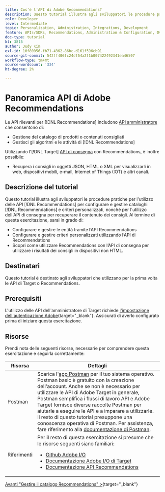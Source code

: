 ```yaml
---
title: Cos’è l’API di Adobe Recommendations?
description: Questo tutorial illustra agli sviluppatori le procedure pratiche per l’utilizzo delle API Recommendations di Adobe Target per configurare e gestire cataloghi Recommendations e criteri personalizzati, nonché per l’utilizzo dell’API di consegna per recuperare i contenuti dei consigli.
role: Developer
level: Intermediate
topic: Personalization, Administration, Integrations, Development
feature: APIs/SDKs, Recommendations, Administration & Configuration, Overview
doc-type: tutorial
kt: 3815
author: Judy Kim
exl-id: 10f80056-fb71-4362-86bc-d161f596cb91
source-git-commit: 542ff406fc24df54a2f1b007422492341ea46507
workflow-type: tm+mt
source-wordcount: '334'
ht-degree: 2%

---
```


# Panoramica API di Adobe Recommendations

Le API rilevanti per [!DNL Recommendations] includono [API amministratore](https://experienceleague.adobe.com/docs/target/using/apis/api-overview.html?lang=it) che consentono di:

* Gestione del catalogo di prodotti o contenuti consigliati
* Gestisci gli algoritmi e le attività di [!DNL Recommendations]

Utilizzando l&#39;[!DNL Target] [API di consegna](https://experienceleague.adobe.com/docs/target/using/apis/api-overview.html?lang=it) con Recommendations, è inoltre possibile:

* Recupera i consigli in oggetti JSON, HTML o XML per visualizzarli in web, dispositivi mobili, e-mail, Internet of Things (IOT) e altri canali.

## Descrizione del tutorial

Questo tutorial illustra agli sviluppatori le procedure pratiche per l&#39;utilizzo delle API [!DNL Recommendations] per configurare e gestire cataloghi [!DNL Recommendations] e criteri personalizzati, nonché per l&#39;utilizzo dell&#39;API di consegna per recuperare il contenuto dei consigli. Al termine di questa esercitazione, sarai in grado di:

* Configurare e gestire le entità tramite l’API Recommendations
* Configurare e gestire criteri personalizzati utilizzando l’API di Recommendations
* Scopri come utilizzare Recommendations con l’API di consegna per utilizzare i risultati dei consigli in dispositivi non HTML.

## Destinatari

Questo tutorial è destinato agli sviluppatori che utilizzano per la prima volta le API di Target o Recommendations.

## Prerequisiti

L&#39;utilizzo delle API dell&#39;amministratore di Target richiede [l&#39;impostazione dell&#39;autenticazione Adobe](https://experienceleague.adobe.com/docs/target-dev/developer/api/configure-authentication.html?lang=it){target="_blank"}. Assicurati di averlo configurato prima di iniziare questa esercitazione.

## Risorse

Prendi nota delle seguenti risorse, necessarie per comprendere questa esercitazione e seguirla correttamente:

| Risorsa | Dettagli |
| --- | --- |
| Postman | Scarica l&#39;[app Postman](https://www.postman.com/downloads/) per il tuo sistema operativo. Postman basic è gratuito con la creazione dell&#39;account. Anche se non è necessario per utilizzare le API di Adobe Target in generale, Postman semplifica i flussi di lavoro API e Adobe Target fornisce diverse raccolte Postman per aiutarle a eseguire le API e a imparare a utilizzarle. Il resto di questo tutorial presuppone una conoscenza operativa di Postman. Per assistenza, fare riferimento alla [documentazione di Postman](https://learning.getpostman.com/). |
| Riferimenti | Per il resto di questa esercitazione si presume che le risorse seguenti siano familiari:<UL><li>[Github Adobe I/O](https://github.com/adobeio)</li><li>[Documentazione Adobe I/O di Target](https://developers.adobetarget.com/api/#introduction)</li><li>[Documentazione API Recommendations](https://developers.adobetarget.com/api/recommendations/)</li></ul> |

[Avanti &quot;Gestire il catalogo Recommendations&quot; >](https://experienceleague.adobe.com/docs/target-dev/developer/api/recommendations-api/manage-catalog.html?lang=it){target="_blank"}
